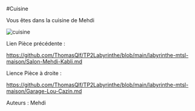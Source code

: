 #Cuisine

Vous êtes dans la cuisine de Mehdi

![cuisine](https://user-images.githubusercontent.com/115085495/197850177-b3d49982-2b03-45b6-b33d-54449f813ab1.png)

Lien Pièce précédente :

https://github.com/ThomasQlf/TP2Labyrinthe/blob/main/labyrinthe-mtsl-maison/Salon-Mehdi-Kabli.md

Lience Pièce à droite : 

https://github.com/ThomasQlf/TP2Labyrinthe/blob/main/labyrinthe-mtsl-maison/Garage-Lou-Cazin.md

Auteurs : Mehdi
